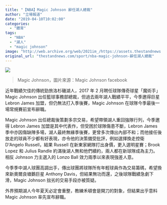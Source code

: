 ```yaml
---
title: "【NBA】Magic Johnson 辭任湖人總裁"
author: "立場報道"
date: "2019-04-10T10:02:00"
categories:
  - "體育"
tags:
  - "NBA"
  - "湖人"
  - "magic johnson"
image: "http://web.archive.org/web/2021im_/https://assets.thestandnews.com/media/photos/54239212_2635307293150140_4560679605295382528_n_TMW7u.png"
original_url: "thestandnews.com/sport/nba-magic-johnson-辭任湖人總裁"
---
```

![](http://web.archive.org/web/2021im_/https://assets.thestandnews.com/media/photos/54239212_2635307293150140_4560679605295382528_n_TMW7u.png)
> Magic Johnson，圖片來源：Magic Johnson facebook

近年戰績欠佳的傳統勁旅洛杉磯湖人，2017 年 2 月聘任球隊傳奇球星「魔術手」Magic Johnson 出任籃球事務部總裁，但過去兩年湖人戰績平平，今季邀得巨星 Lebron James 加盟，但仍無法打入季後賽，Magic Johnson 在球隊今季最後一場常規賽前宣布辭職。

Magic Johnson 出任總裁後策劃多宗交易，希望帶領湖人重回強隊行列，今季邀得 Lebron James 加盟是其中代表作，但受困於球隊傷患不斷，Lebron James 季中亦因傷缺陣多場，湖人最終無緣季後賽，更曾多次傳出內部不和；而他接任後放走的球員不少都有好表現，亦令他的決策備受批評，例如選擇換走控衛 D'Angelo Russell，結果 Russell 在新東家網隊打出身價，更入選明星賽；Brook Lopez 和 Julius Randle 約滿後湖人無和他們續約，兩人都在新球隊成為主力。相反 Johnson 力主選入的 Lonzo Ball 效力兩季以來表現強差人意。

今季季中湖人球團高調出手，傳出球團將球隊所有年輕球員作為交易籌碼，希望換來新奧爾良塘鵝巨星 Anthony Davis，但結果無功而還，之後球隊戰績急劇下滑，Magic Johnson 拙劣的交易手段亦被質疑。

外界預期湖人今年夏天必定會重整，教練禾頓會是開刀的對象，但結果出乎意料 Magic Johnson 率先宣布辭職。
